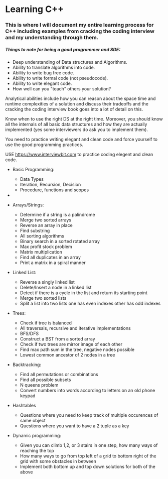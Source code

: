 # Learning C++
### This is where I will document my entire learning process for C++ including examples from cracking the coding interview and my understanding through them.

##### Things to note for being a good programmer and SDE:

- Deep understanding of Data structures and Algorithms.
- Ability to translate algorithms into code.
- Ability to write bug free code.
- Ability to write formal code (not pseudocode).
- Ability to write elegant code.
- How well can you "teach" others your solution?

Analytical abilities include how you can reason about the space time and runtime complexities of a solution and discuss their tradeoffs and the cracking the coding interview book goes into a lot of detail on this.

Know when to use the right DS at the right time.
Moreover, you should know all the internals of all basic data structures and how they are actually implemented (yes some interviewers do ask you to implement them).

You need to practice writing elegant and clean code and force yourself to use the good programming practices.

USE https://www.interviewbit.com to practice coding elegent and clean code.

- Basic Programming:
   - Data Types
   - Iteration, Recursion, Decision
   - Procedure, functions and scopes

- 
- Arrays/Strings:
   - Determine if a string is a palindrome
   - Merge two sorted arrays
   - Reverse an array in place
   - Find substring
   - All sorting algorithms
   - Binary search in a sorted rotated array
   - Max profit stock problem
   - Matrix multiplication
   - Find all duplicates in an array
   - Print a matrix in a spiral manner

- Linked List:
   - Reverse a singly linked list
   -  Delete/Insert a node in a linked list
   - Detect if there is a cycle in the list and return its starting point
   - Merge two sorted lists
   - Split a list into two lists one has even indexes other has odd indexes

- Trees:
   - Check if tree is balanced
   - All traversals, recursive and iterative implementations
   - BFS/DFS
   - Construct a BST from a sorted array
   - Check if two trees are mirror image of each other
   - Find max path sum in the tree, negative nodes possible
   - Lowest common ancestor of 2 nodes in a tree

- Backtracking:
   - Find all permutations or combinations
   - Find all possible subsets
   - N queens problem
   - Convert numbers into words according to letters on an old phone keypad
 
 - Hashtables
   - Questions where you need to keep track of multiple occurences of same object
   - Questions where you want to have a 2 tuple as a key

- Dynamic programming:
   - Given you can climb 1,2, or 3 stairs in one step, how many ways of reaching the top
   - How many ways to go from top left of a grid to bottom right of the grid with some obstacles in between
   - Implement both bottom up and top down solutions for both of the above
